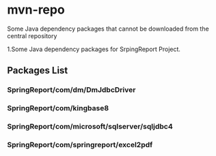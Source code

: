 # mvn-repo
Some Java dependency packages that cannot be downloaded from the central repository

1.Some Java dependency packages for SrpingReport Project.

## Packages List
### SpringReport/com/dm/DmJdbcDriver
### SpringReport/com/kingbase8
### SpringReport/com/microsoft/sqlserver/sqljdbc4
### SpringReport/com/springreport/excel2pdf

